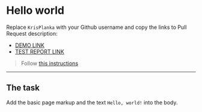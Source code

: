 # Hello world
Replace `KrisPlanka` with your Github username and copy the links to Pull Request description:
- [DEMO LINK](https://KrisPlanka.github.io/layout_hello-world/)
- [TEST REPORT LINK](https://KrisPlanka.github.io/layout_hello-world/report/html_report/)

> Follow [this instructions](https://mate-academy.github.io/layout_task-guideline/#how-to-solve-the-layout-tasks-on-github)
___

## The task
Add the basic page markup and the text `Hello, world!` into the body.
